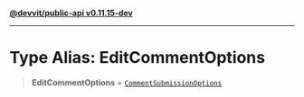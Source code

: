 [**@devvit/public-api v0.11.15-dev**](../../README.md)

---

# Type Alias: EditCommentOptions

> **EditCommentOptions** = [`CommentSubmissionOptions`](CommentSubmissionOptions.md)
